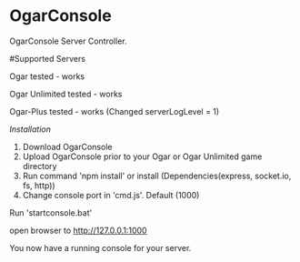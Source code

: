 # OgarConsole

OgarConsole Server Controller.

#Supported Servers

Ogar tested - works

Ogar Unlimited tested - works

Ogar-Plus tested - works (Changed serverLogLevel = 1)


*Installation*

1. Download OgarConsole
2. Upload OgarConsole prior to your Ogar or Ogar Unlimited game directory
3. Run command 'npm install' or install (Dependencies(express, socket.io, fs, http))
4. Change console port in 'cmd.js'. Default (1000)

Run 'startconsole.bat'

open browser to http://127.0.0.1:1000

You now have a running console for your server.
